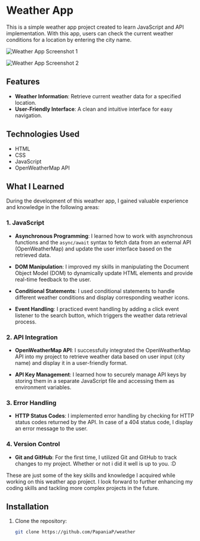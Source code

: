 # Weather App

This is a simple weather app project created to learn JavaScript and API implementation. With this app, users can check the current weather conditions for a location by entering the city name.

![Weather App Screenshot 1](weather-app-1.png)

![Weather App Screenshot 2](weather-app-2.jpeg)

## Features

- **Weather Information**: Retrieve current weather data for a specified location.
- **User-Friendly Interface**: A clean and intuitive interface for easy navigation.

## Technologies Used

- HTML
- CSS
- JavaScript
- OpenWeatherMap API

## What I Learned

During the development of this weather app, I gained valuable experience and knowledge in the following areas:

### 1. JavaScript

- **Asynchronous Programming**: I learned how to work with asynchronous functions and the `async/await` syntax to fetch data from an external API (OpenWeatherMap) and update the user interface based on the retrieved data.

- **DOM Manipulation**: I improved my skills in manipulating the Document Object Model (DOM) to dynamically update HTML elements and provide real-time feedback to the user.

- **Conditional Statements**: I used conditional statements to handle different weather conditions and display corresponding weather icons.

- **Event Handling**: I practiced event handling by adding a click event listener to the search button, which triggers the weather data retrieval process.

### 2. API Integration

- **OpenWeatherMap API**: I successfully integrated the OpenWeatherMap API into my project to retrieve weather data based on user input (city name) and display it in a user-friendly format.

- **API Key Management**: I learned how to securely manage API keys by storing them in a separate JavaScript file and accessing them as environment variables.

### 3. Error Handling

- **HTTP Status Codes**: I implemented error handling by checking for HTTP status codes returned by the API. In case of a 404 status code, I display an error message to the user.

### 4. Version Control

- **Git and GitHub**: For the first time, I utilized Git and GitHub to track changes to my project. Whether or not i did it well is up to you. :D

These are just some of the key skills and knowledge I acquired while working on this weather app project. I look forward to further enhancing my coding skills and tackling more complex projects in the future.

## Installation

1. Clone the repository:

   ```bash
   git clone https://github.com/PapaniaP/weather
   ```
